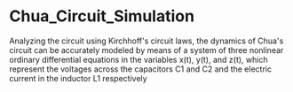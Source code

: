 # Chua_Circuit_Simulation
Analyzing the circuit using Kirchhoff's circuit laws, the dynamics of Chua's circuit can be accurately modeled by means of a system of three nonlinear ordinary differential equations in the variables x(t), y(t), and z(t), which represent the voltages across the capacitors C1 and C2 and the electric current in the inductor L1 respectively

